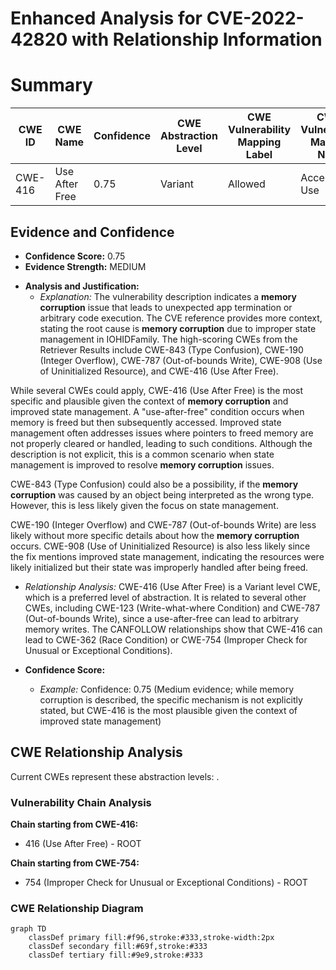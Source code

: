 # Enhanced Analysis for CVE-2022-42820 with Relationship Information

# Summary
| CWE ID | CWE Name | Confidence | CWE Abstraction Level | CWE Vulnerability Mapping Label | CWE-Vulnerability Mapping Notes |
|---|---|---|---|---|---|
| CWE-416 | Use After Free | 0.75 | Variant | Allowed | Acceptable-Use |

## Evidence and Confidence

*   **Confidence Score:** 0.75
*   **Evidence Strength:** MEDIUM

- **Analysis and Justification:**  
  - *Explanation:* The vulnerability description indicates a **memory corruption** issue that leads to unexpected app termination or arbitrary code execution. The CVE reference provides more context, stating the root cause is **memory corruption** due to improper state management in IOHIDFamily. The high-scoring CWEs from the Retriever Results include CWE-843 (Type Confusion), CWE-190 (Integer Overflow), CWE-787 (Out-of-bounds Write), CWE-908 (Use of Uninitialized Resource), and CWE-416 (Use After Free).

While several CWEs could apply, CWE-416 (Use After Free) is the most specific and plausible given the context of **memory corruption** and improved state management. A "use-after-free" condition occurs when memory is freed but then subsequently accessed. Improved state management often addresses issues where pointers to freed memory are not properly cleared or handled, leading to such conditions. Although the description is not explicit, this is a common scenario when state management is improved to resolve **memory corruption** issues.

CWE-843 (Type Confusion) could also be a possibility, if the **memory corruption** was caused by an object being interpreted as the wrong type. However, this is less likely given the focus on state management.

CWE-190 (Integer Overflow) and CWE-787 (Out-of-bounds Write) are less likely without more specific details about how the **memory corruption** occurs.
CWE-908 (Use of Uninitialized Resource) is also less likely since the fix mentions improved state management, indicating the resources were likely initialized but their state was improperly handled after being freed.

  
  - *Relationship Analysis:* CWE-416 (Use After Free) is a Variant level CWE, which is a preferred level of abstraction. It is related to several other CWEs, including CWE-123 (Write-what-where Condition) and CWE-787 (Out-of-bounds Write), since a use-after-free can lead to arbitrary memory writes. The CANFOLLOW relationships show that CWE-416 can lead to CWE-362 (Race Condition) or CWE-754 (Improper Check for Unusual or Exceptional Conditions).

- **Confidence Score:**  
  - *Example:* Confidence: 0.75 (Medium evidence; while memory corruption is described, the specific mechanism is not explicitly stated, but CWE-416 is the most plausible given the context of improved state management)


## CWE Relationship Analysis

Current CWEs represent these abstraction levels: .


### Vulnerability Chain Analysis

**Chain starting from CWE-416:**
- 416 (Use After Free) - ROOT


**Chain starting from CWE-754:**
- 754 (Improper Check for Unusual or Exceptional Conditions) - ROOT



### CWE Relationship Diagram

```mermaid
graph TD
    classDef primary fill:#f96,stroke:#333,stroke-width:2px
    classDef secondary fill:#69f,stroke:#333
    classDef tertiary fill:#9e9,stroke:#333
```
